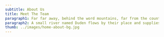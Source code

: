 ```yaml
---
subtitle: About Us
title: Meet The Team
paragraph1: Far far away, behind the word mountains, far from the countries Vokalia and Consonantia, there live the blind texts. Separated they live in Bookmarksgrove right at the coast of the Semantics, a large language ocean.
paragraph2: A small river named Duden flows by their place and supplies it with the necessary regelialia. It is a paradisematic country, in which roasted parts of sentences fly into your mouth.
thumb: ../images/home-about-bg.jpg
---
```

